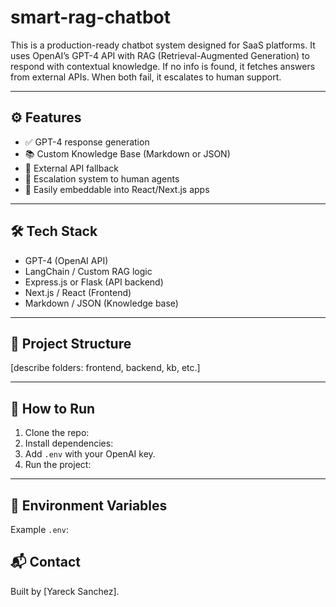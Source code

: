 # smart-rag-chatbot
This is a production-ready chatbot system designed for SaaS platforms. It uses OpenAI’s GPT-4 API with RAG (Retrieval-Augmented Generation) to respond with contextual knowledge. If no info is found, it fetches answers from external APIs. When both fail, it escalates to human support.

---

## ⚙️ Features

- ✅ GPT-4 response generation
- 📚 Custom Knowledge Base (Markdown or JSON)
- 🔁 External API fallback
- 🚨 Escalation system to human agents
- 🔧 Easily embeddable into React/Next.js apps

---

## 🛠 Tech Stack

- GPT-4 (OpenAI API)
- LangChain / Custom RAG logic
- Express.js or Flask (API backend)
- Next.js / React (Frontend)
- Markdown / JSON (Knowledge base)

---

## 📁 Project Structure

[describe folders: frontend, backend, kb, etc.]

---

## 🧪 How to Run

1. Clone the repo:
2. Install dependencies:
3. Add `.env` with your OpenAI key.
4. Run the project:

---

## 🔐 Environment Variables

Example `.env`:

## 📬 Contact

Built by [Yareck Sanchez].  
